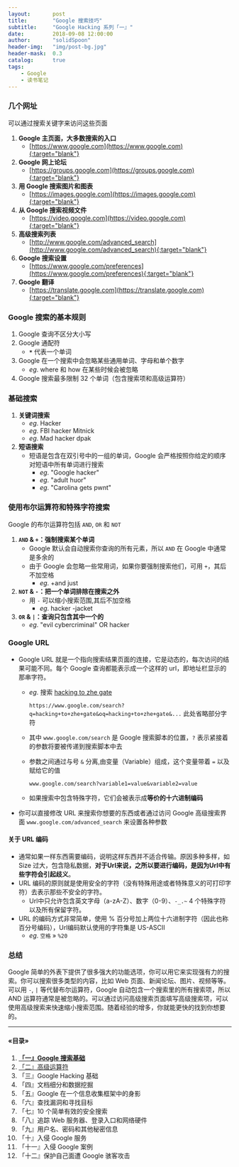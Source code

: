 ```yaml
---
layout:       post
title:        "Google 搜索技巧"
subtitle:     "Google Hacking 系列「一』"
date:         2018-09-08 12:00:00
author:       "solidSpoon"
header-img:   "img/post-bg.jpg"
header-mask:  0.3
catalog:      true
tags:
    - Google
    - 读书笔记
---
```


### 几个网址
可以通过搜索关键字来访问这些页面

1. **Google 主页面，大多数搜索的入口**
    - [https://www.google.com](https://www.google.com){:target="blank"}
1. **Google 网上论坛**
    - [https://groups.google.com](https://groups.google.com){:target="blank"}
3. **用 Google 搜索图片和图表**
    - [https://images.google.com](https://images.google.com){:target="blank"}
4. **从 Google 搜索视频文件**
    - [https://video.google.com](https://video.google.com){:target="blank"}
6. **高级搜索列表**
    - [http://www.google.com/advanced_search](http://www.google.com/advanced_search){:target="blank"}
7. **Google 搜索设置**
    - [https://www.google.com/preferences](https://www.google.com/preferences){:target="blank"}
8. **Google 翻译**
    - [https://translate.google.com](https://translate.google.com){:target="blank"}


### Google 搜索的基本规则

1.  Google 查询不区分大小写
2.  Google 通配符
    - **`*`** 代表一个单词
3.  Google 在一个搜索中会忽略某些通用单词、字母和单个数字
    - *eg*.  where 和 how 在某些时候会被忽略
4.  Google 搜索最多限制 32 个单词（包含搜索项和高级运算符）

### 基础搜索

1. **关键词搜索**
    - *eg*. Hacker
    - *eg*. FBI hacker Mitnick
    - *eg*. Mad hacker dpak
2. **短语搜索**
    - 短语是包含在双引号中的一组的单词，Google 会严格按照你给定的顺序对短语中所有单词进行搜索
        - *eg*. "Google hacker"
        - *eg*. "adult huor"
        - *eg*. "Carolina gets pwnt"
    

### 使用布尔运算符和特殊字符搜索

Google 的布尔运算符包括 `AND`, `OR` 和 `NOT`

1. **`AND` & `+`：强制搜索某个单词**
    - Google 默认会自动搜索你查询的所有元素，所以 `AND` 在 Google 中通常是多余的
    - 由于 Google 会忽略一些常用词，如果你要强制搜索他们，可用 `+`，其后不加空格
        - *eg*. +and just 
2. **`NOT` & `-`：把一个单词排除在搜索之外**
    - 用 `-` 可以缩小搜索范围,其后不加空格
        - *eg*. hacker -jacket
3. **`OR` & `|`：查询只包含其中一个的**
    - *eg*. "evil cybercriminal" OR hacker

### Google URL

- Google URL 就是一个指向搜索结果页面的连接，它是动态的，每次访问的结果可能不同。每个 Google 查询都能表示成一个这样的 url，即地址栏显示的那串字符。
    - *eg*. 搜索 <u>hacking to zhe gate</u>
    
        `https://www.google.com/search?q=hacking+to+zhe+gate&oq=hacking+to+zhe+gate&...` 此处省略部分字符
    - 其中 `www.google.com/search` 是 Google 搜索脚本的位置，`?` 表示紧接着的参数将要被传递到搜索脚本中去
    - 参数之间通过与号 `&` 分离,由变量（Variable）组成，这个变量带着 `=` 以及赋给它的值
    
        `www.google.com/search?variable1=value&variable2=value`
    - 如果搜索中包含特殊字符，它们会被表示成**等价的十六进制编码**
- 你可以直接修改 URL 来搜索你想要的东西或者通过访问 Google 高级搜索界面 `www.google.com/advanced_search` 来设置各种参数

#### 关于 URL 编码
- 通常如果一样东西需要编码，说明这样东西并不适合传输。原因多种多样，如 Size 过大，包含隐私数据，**对于Url来说，之所以要进行编码，是因为Url中有些字符会引起歧义**。
- URL 编码的原则就是使用安全的字符（没有特殊用途或者特殊意义的可打印字符）去表示那些不安全的字符。
    - Url中只允许包含英文字母（a-zA-Z）、数字（0-9）、`-_.~` 4 个特殊字符以及所有保留字符。
- URL 的编码方式非常简单，使用 % 百分号加上两位十六进制字符（因此也称百分号编码），Url编码默认使用的字符集是 US-ASCII 
    - *eg*. `空格` » `%20`

### 总结
Google 简单的外表下提供了很多强大的功能选项，你可以用它来实现强有力的搜索。你可以搜索很多类型的内容，比如 Web 页面、新闻论坛、图片、视频等等。可以用 `-`, `|` 等代替布尔运算符，Google 自动包含一个搜索里的所有搜索项，所以 AND 运算符通常是被忽略的。可以通过访问高级搜索页面填写高级搜索项，可以使用高级搜索来快速缩小搜索范围。随着经验的增多，你就能更快的找到你想要的。

---

#### «目录»

1.  [**「一』Google 搜索基础**](/2018/09/08/GoogeHacking1
)
2.  [「二』高级运算符](/2018/09/09/GoogleHacking2)
3.  「三』Google Hacking 基础
4.  「四』文档细分和数据挖掘
5.  「五』Google 在一个信息收集框架中的身影
6.  「六』查找漏洞和寻找目标
7.  「七』10 个简单有效的安全搜索
8.  「八』追踪 Web 服务器、登录入口和网络硬件
9.  「九』用户名、密码和其他秘密信息
10. 「十』入侵 Google 服务
11. 「十一』入侵 Google 案例
12. 「十二』保护自己面遭 Google 骇客攻击